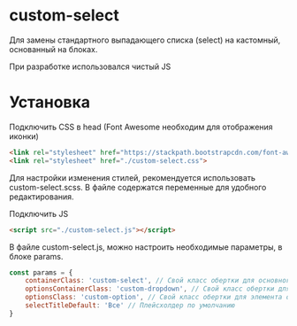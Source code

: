 # custom-select
Для замены стандартного выпадающего списка (select) на кастомный, основанный на блоках. 

При разработке использовался чистый JS

# Установка

Подключить CSS в head (Font Awesome необходим для отображения иконки)
```html
<link rel="stylesheet" href="https://stackpath.bootstrapcdn.com/font-awesome/4.7.0/css/font-awesome.min.css">
<link rel="stylesheet" href="./custom-select.css">
```

Для настройки изменения стилей, рекомендуется использовать custom-select.scss. В файле содержатся переменные для удобного редактирования.

Подключить JS
```html
<script src="./custom-select.js"></script>
```

В файле custom-select.js, можно настроить необходимые параметры, в блоке params.
```js
const params = {
	containerClass: 'custom-select', // Свой класс обертки для основного блока
	optionsContainerClass: 'custom-dropdown', // Свой класс обертки для блока с выпадающим меню
	optionsClass: 'custom-option', // Свой класс обертки для элемента option
	selectTitleDefault: 'Все' // Плейсхолдер по умолчанию
}
```
